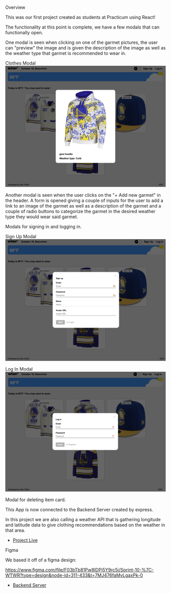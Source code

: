 Overview

This was our first project created as students at Practicum using React!

The functionality at this point is complete, we have a few modals that can functionally open.

One modal is seen when clicking on one of the garmet pictures, the user can "preview" the image and is given the description of the image as well as the weather type that garmet is recommended to wear in.

Clothes Modal
![Clothes Modal](./src/images/wtwrmodal.png "Clothes Modal")

Another modal is seen when the user clicks on the "+ Add new garmet" in the header. A form is opened giving a couple of inputs for the user to add a link to an image of the garmet as well as a description of the garmet and a couple of radio buttons to categorize the garmet in the desired weather type they would wear said garmet.

Modals for signing in and logging in.

Sign Up Modal
![Signup Modal](./src/images/wtwrsignup.png "Signup Modal")

Log In Modal
![Login Modal](./src/images/wtwrlogin.png "Login Modal")

Modal for deleting item card.

This App is now connected to the Backend Server created by express.

In this project we are also calling a weather API that is gathering longitude and latitude data to give clothing recommendations based on the weather in that area.

- [Project Live](https://wtwr.surge.sh/)

Figma

We based it off of a figma design:

https://www.figma.com/file/F03bTb81Pw8IDPj5Y9rc5i/Sprint-10-%7C-WTWR?type=design&node-id=311-433&t=7MJ476faMvLgaxPk-0

- [Backend Server](https://github.com/piratejing/se_project_express)
